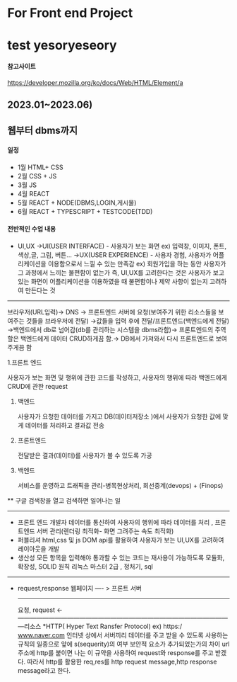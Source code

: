 # For Front end Project

# test yesoryeseory

#### 참고사이트

https://developer.mozilla.org/ko/docs/Web/HTML/Element/a

## 2023.01~2023.06)

## 웹부터 dbms까지

#### 일정

- 1월 HTML+ CSS
- 2월 CSS + JS
- 3월 JS
- 4월 REACT
- 5월 REACT + NODE(DBMS,LOGIN,게시물)
- 6월 REACT + TYPESCRIPT + TESTCODE(TDD)

#### 전반적인 수업 내용

- UI,UX
  →UI(USER INTERFACE) - 사용자가 보는 화면
  ex) 입력창, 이미지, 폰트, 색상,글, 그림, 버튼…
  →UX(USER EXPERIENCE) - 사용자 경험, 사용자가 어플리케이션을 이용함으로서 느낄 수 있는 만족감
  ex) 회원가입을 하는 동안 사용자가 그 과정에서 느끼는 불편함이 없는가
  즉, UI,UX를 고려한다는 것은 사용자가 보고 있는 화면이 어플리케이션을 이용하였을 때 불편함이나 제약 사항이 없는지 고려하여 만든다는 것

---

브라우저(URL입력)→ DNS → 프론트엔드 서버에 요청(보여주기 위한 리소스들을 보여주는 것들을 브라우저에 전달) →값들을 입력 후에 전달/프론트엔드(백엔드에게 전달) →백엔드에서 db로 넘어감(db를 관리하는 시스템을 dbms라함)→ 프론트엔드의 주역할은 백엔드에게 데이터 CRUD하게끔 함.→ DB에서 가져와서 다시 프론트엔드로 보여주게끔 함

1.프론트 엔드

사용자가 보는 화면 및 행위에 관한 코드를 작성하고, 사용자의 행위에 따라 백엔드에게 CRUD에 관한 request

1. 백엔드

   사용자가 요청한 데이터를 가지고 DB(데이터저장소 )에서 사용자가 요청한 값에 맞게 데이터를 처리하고 결과값 전송

2. 프론트엔드

   전달받은 결과(데이터)를 사용자가 볼 수 있도록 가공

3. 백엔드

   서비스를 운영하고 트래픽을 관리-병목현상처리, 회선중계(devops) + (Finops)

\*\* 구글 검색창을 열고 검색하면 일어나는 일

---

- 프론트 엔드 개발자
  데이터를 통신하여 사용자의 행위에 따라 데이터를 처리 , 프론트엔드 서버 관리(렌더링 최적화- 화면 그려주는 속도 최적화)
- 퍼블리셔
  html,css 및 js DOM api를 활용하여 사용자가 보는 UI,UX를 고려하여 레이아웃을 개발
- 생산성
  모든 항목을 입력해야 통과할 수 있는 코드는
  재사용이 가능하도록 모듈화, 확장성, SOLID 원칙
  리눅스 마스터 2급 , 정처기, sql

---

- request,response
  웹페이지 —- > 프론트 서버
  ***
  요청, request
  ←———————————————————————————————————리소스
  \*HTTP( Hyper Text Ransfer Protocol)
  ex) https:/ www.naver.com
  인터넷 상에서 서버끼리 데이터를 주고 받을 수 있도록 사용하는 규칙의 일종으로 앞에 s(sequerity)의 여부 보안적 요소가 추가되었는가의 차이
  url 주소에 http를 붙이면 나는 이 규약을 사용하여 request와 response를 주고 받겠다.
  따라서 http를 활용한 req,res를 http request message,http response message라고 한다.
